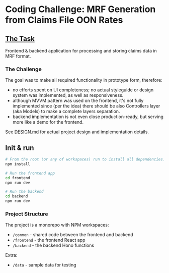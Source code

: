 # Coding Challenge: MRF Generation from Claims File OON Rates

## [The Task](https://github.com/mano-ai-labs/frontend-challenge-1/blob/c2679529cc10953e68e0f1f1de71723e60b881f1/README.md)

Frontend & backend application for processing and storing claims data in MRF format.

### The Challenge

The goal was to make all required functionality in prototype form, therefore:

 - no efforts spent on UI completeness; no actual styleguide or design system was implemented, as well as responsiveness.
 - although MVVM pattern was used on the frontend, it's not fully implemented since (per the idea) there should be also Controllers layer (aka Models) to make a complete layers separation.
 - backend implementation is not even close production-ready, but serving more like a demo for the frontend.

See [DESIGN.md](./DESIGN.md) for actual project design and implementation details.

## Init & run

```bash
# From the root (or any of workspaces) run to install all dependencies:
npm install
```

```bash
# Run the frontend app
cd frontend
npm run dev
```

```bash
# Run the backend
cd backend
npm run dev
```

### Project Structure

The project is a monorepo with NPM workspaces:

  - `/common` - shared code between the frontend and backend
  - `/frontend` - the frontend React app
  - `/backend` - the backend Hono functions

Extra:
  - `/data` - sample data for testing
